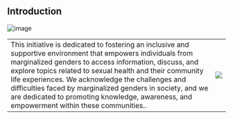 ## Introduction
![image](https://github.com/Mansi168/TransCare/assets/112632578/b12d35e7-0334-46c7-81ea-52a0f864bfb0)

<table style="border: none;">
  <tr>
    <td>This initiative is dedicated to fostering an inclusive and supportive environment that empowers individuals from marginalized genders to access information, discuss, and explore topics related to sexual health and their community life experiences. We acknowledge the challenges and difficulties faced by marginalized genders in society, and we are dedicated to promoting knowledge, awareness, and empowerment within these communities..</td>
    <td><img src="https://media4.giphy.com/media/fYNy092DoKNpshv70U/giphy.gif?cid=ecf05e47lz7igg6cy6tfa9s1w1gq5j11vqulnd8umgl51nrl&ep=v1_gifs_search&rid=giphy.gif&ct=g"/></td>
  </tr>
</table>
